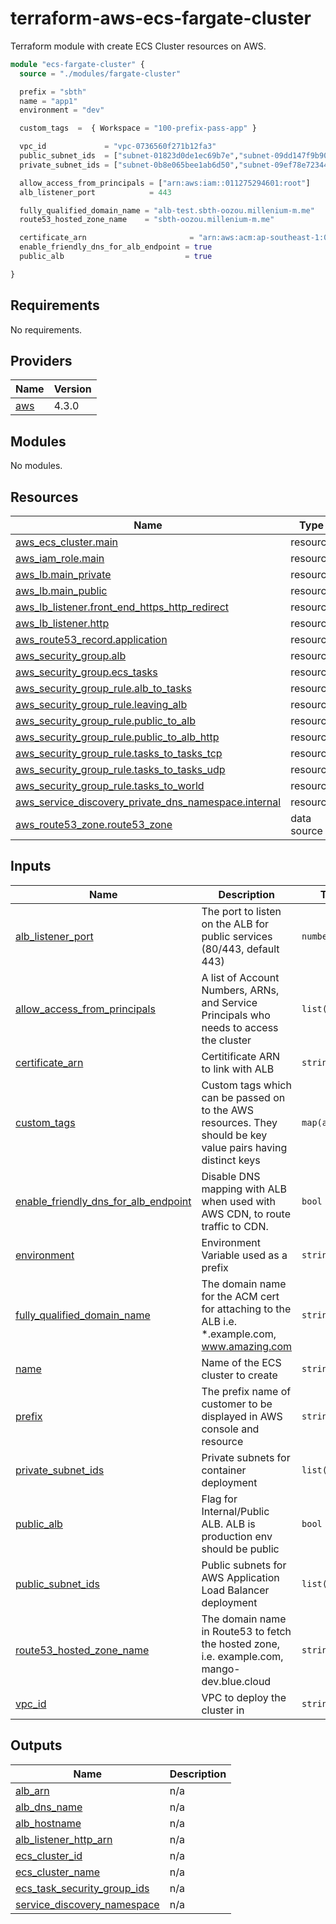 # terraform-aws-ecs-fargate-cluster

Terraform module with create ECS Cluster resources on AWS.
```terraform
module "ecs-fargate-cluster" {
  source = "./modules/fargate-cluster"

  prefix = "sbth"
  name = "app1"
  environment = "dev"

  custom_tags  =  { Workspace = "100-prefix-pass-app" }

  vpc_id             = "vpc-0736560f271b12fa3"
  public_subnet_ids  = ["subnet-01823d0de1ec69b7e","subnet-09dd147f9b90cadae"]
  private_subnet_ids = ["subnet-0b8e065bee1ab6d50","subnet-09ef78e7234432ce6"]

  allow_access_from_principals = ["arn:aws:iam::011275294601:root"]
  alb_listener_port            = 443

  fully_qualified_domain_name = "alb-test.sbth-oozou.millenium-m.me"
  route53_hosted_zone_name    = "sbth-oozou.millenium-m.me"

  certificate_arn                       = "arn:aws:acm:ap-southeast-1:011275294601:certificate/6115e039-c140-4c13-acc1-8668c038c205"
  enable_friendly_dns_for_alb_endpoint = true
  public_alb                           = true

}
```


<!-- BEGIN_TF_DOCS -->
## Requirements

No requirements.

## Providers

| Name | Version |
|------|---------|
| <a name="provider_aws"></a> [aws](#provider\_aws) | 4.3.0 |

## Modules

No modules.

## Resources

| Name | Type |
|------|------|
| [aws_ecs_cluster.main](https://registry.terraform.io/providers/hashicorp/aws/latest/docs/resources/ecs_cluster) | resource |
| [aws_iam_role.main](https://registry.terraform.io/providers/hashicorp/aws/latest/docs/resources/iam_role) | resource |
| [aws_lb.main_private](https://registry.terraform.io/providers/hashicorp/aws/latest/docs/resources/lb) | resource |
| [aws_lb.main_public](https://registry.terraform.io/providers/hashicorp/aws/latest/docs/resources/lb) | resource |
| [aws_lb_listener.front_end_https_http_redirect](https://registry.terraform.io/providers/hashicorp/aws/latest/docs/resources/lb_listener) | resource |
| [aws_lb_listener.http](https://registry.terraform.io/providers/hashicorp/aws/latest/docs/resources/lb_listener) | resource |
| [aws_route53_record.application](https://registry.terraform.io/providers/hashicorp/aws/latest/docs/resources/route53_record) | resource |
| [aws_security_group.alb](https://registry.terraform.io/providers/hashicorp/aws/latest/docs/resources/security_group) | resource |
| [aws_security_group.ecs_tasks](https://registry.terraform.io/providers/hashicorp/aws/latest/docs/resources/security_group) | resource |
| [aws_security_group_rule.alb_to_tasks](https://registry.terraform.io/providers/hashicorp/aws/latest/docs/resources/security_group_rule) | resource |
| [aws_security_group_rule.leaving_alb](https://registry.terraform.io/providers/hashicorp/aws/latest/docs/resources/security_group_rule) | resource |
| [aws_security_group_rule.public_to_alb](https://registry.terraform.io/providers/hashicorp/aws/latest/docs/resources/security_group_rule) | resource |
| [aws_security_group_rule.public_to_alb_http](https://registry.terraform.io/providers/hashicorp/aws/latest/docs/resources/security_group_rule) | resource |
| [aws_security_group_rule.tasks_to_tasks_tcp](https://registry.terraform.io/providers/hashicorp/aws/latest/docs/resources/security_group_rule) | resource |
| [aws_security_group_rule.tasks_to_tasks_udp](https://registry.terraform.io/providers/hashicorp/aws/latest/docs/resources/security_group_rule) | resource |
| [aws_security_group_rule.tasks_to_world](https://registry.terraform.io/providers/hashicorp/aws/latest/docs/resources/security_group_rule) | resource |
| [aws_service_discovery_private_dns_namespace.internal](https://registry.terraform.io/providers/hashicorp/aws/latest/docs/resources/service_discovery_private_dns_namespace) | resource |
| [aws_route53_zone.route53_zone](https://registry.terraform.io/providers/hashicorp/aws/latest/docs/data-sources/route53_zone) | data source |

## Inputs

| Name | Description | Type | Default | Required |
|------|-------------|------|---------|:--------:|
| <a name="input_alb_listener_port"></a> [alb\_listener\_port](#input\_alb\_listener\_port) | The port to listen on the ALB for public services (80/443, default 443) | `number` | `443` | no |
| <a name="input_allow_access_from_principals"></a> [allow\_access\_from\_principals](#input\_allow\_access\_from\_principals) | A list of Account Numbers, ARNs, and Service Principals who needs to access the cluster | `list(string)` | n/a | yes |
| <a name="input_certificate_arn"></a> [certificate\_arn](#input\_certificate\_arn) | Certitificate ARN to link with ALB | `string` | n/a | yes |
| <a name="input_custom_tags"></a> [custom\_tags](#input\_custom\_tags) | Custom tags which can be passed on to the AWS resources. They should be key value pairs having distinct keys | `map(any)` | `{}` | no |
| <a name="input_enable_friendly_dns_for_alb_endpoint"></a> [enable\_friendly\_dns\_for\_alb\_endpoint](#input\_enable\_friendly\_dns\_for\_alb\_endpoint) | Disable DNS mapping with ALB when used with AWS CDN, to route traffic to CDN. | `bool` | `true` | no |
| <a name="input_environment"></a> [environment](#input\_environment) | Environment Variable used as a prefix | `string` | n/a | yes |
| <a name="input_fully_qualified_domain_name"></a> [fully\_qualified\_domain\_name](#input\_fully\_qualified\_domain\_name) | The domain name for the ACM cert for attaching to the ALB i.e. *.example.com, www.amazing.com | `string` | n/a | yes |
| <a name="input_name"></a> [name](#input\_name) | Name of the ECS cluster to create | `string` | n/a | yes |
| <a name="input_prefix"></a> [prefix](#input\_prefix) | The prefix name of customer to be displayed in AWS console and resource | `string` | n/a | yes |
| <a name="input_private_subnet_ids"></a> [private\_subnet\_ids](#input\_private\_subnet\_ids) | Private subnets for container deployment | `list(string)` | n/a | yes |
| <a name="input_public_alb"></a> [public\_alb](#input\_public\_alb) | Flag for Internal/Public ALB. ALB is production env should be public | `bool` | `false` | no |
| <a name="input_public_subnet_ids"></a> [public\_subnet\_ids](#input\_public\_subnet\_ids) | Public subnets for AWS Application Load Balancer deployment | `list(string)` | n/a | yes |
| <a name="input_route53_hosted_zone_name"></a> [route53\_hosted\_zone\_name](#input\_route53\_hosted\_zone\_name) | The domain name in Route53 to fetch the hosted zone, i.e. example.com, mango-dev.blue.cloud | `string` | n/a | yes |
| <a name="input_vpc_id"></a> [vpc\_id](#input\_vpc\_id) | VPC to deploy the cluster in | `string` | n/a | yes |

## Outputs

| Name | Description |
|------|-------------|
| <a name="output_alb_arn"></a> [alb\_arn](#output\_alb\_arn) | n/a |
| <a name="output_alb_dns_name"></a> [alb\_dns\_name](#output\_alb\_dns\_name) | n/a |
| <a name="output_alb_hostname"></a> [alb\_hostname](#output\_alb\_hostname) | n/a |
| <a name="output_alb_listener_http_arn"></a> [alb\_listener\_http\_arn](#output\_alb\_listener\_http\_arn) | n/a |
| <a name="output_ecs_cluster_id"></a> [ecs\_cluster\_id](#output\_ecs\_cluster\_id) | n/a |
| <a name="output_ecs_cluster_name"></a> [ecs\_cluster\_name](#output\_ecs\_cluster\_name) | n/a |
| <a name="output_ecs_task_security_group_ids"></a> [ecs\_task\_security\_group\_ids](#output\_ecs\_task\_security\_group\_ids) | n/a |
| <a name="output_service_discovery_namespace"></a> [service\_discovery\_namespace](#output\_service\_discovery\_namespace) | n/a |
<!-- END_TF_DOCS -->
